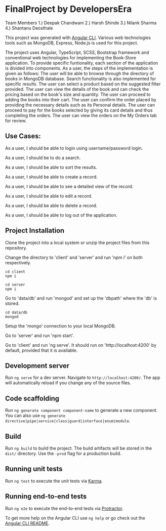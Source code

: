 # FinalProject by DevelopersEra

Team Members
1.) Deepak Chandwani
2.) Harsh Shinde
3.) Nilank Sharma
4.) Shantanu Deosthale

This project was generated with [Angular CLI](https://github.com/angular/angular-cli).
Various web technologies tools such as MongoDB, Express, Node.js is used for this project.

The project uses Angular, TypeScript, SCSS, Bootstrap framework and conventional web technologies for implementing the Book-Store application.
To provide specific funtionality, each section of the application is divided into components.
As a user, the steps of the implementation is given as follows:
The user will be able to browse through the directory of books in MongoDB database. Search functionality is also implemented for specific results.
The user can select a product based on the suggested filter provided.
The user can view the details of the book and can check the pricing based on the book's size and quantity.
The user can proceed to adding the books into their cart.
The user can confirm the order placed by providing the necessary details such as its Personal details.
The user can proceed to pay for the books selected by giving its card details and thus completing the orders.
The user can view the orders on the My Orders tab for review.

## Use Cases:

As a user, I should be able to login using username/password login.

As a user, I should be to do a search.

As a user, I should be able to sort the results.

As a user, I should be able to create a record.

As a user, I should be able to see a detailed view of the record.

As a user, I should be able to edit a record.

As a user, I should be able to delete a record.

As a user, I should be able to log out of the application.

## Project Installation

Clone the project into a local system or unzip the project files from this repository.

Change the directory to 'client' and 'server' and run 'npm i' on both respectively.
```
cd client
npm i
```
```
cd server
npm i

```
Go to 'data/db' and run 'mongod' and set up the 'dbpath' where the 'db' is stored.
```
cd data/db
mongod

```

Setup the 'mongo' connection to your local MongoDB.

Go to 'server' and run 'npm start'.

Go to 'client' and run 'ng serve'. It should run on 'http://localhost:4200' by default, provided that it is available.

## Development server

Run `ng serve` for a dev server. Navigate to `http://localhost:4200/`. The app will automatically reload if you change any of the source files.

## Code scaffolding

Run `ng generate component component-name` to generate a new component. You can also use `ng generate directive|pipe|service|class|guard|interface|enum|module`.

## Build

Run `ng build` to build the project. The build artifacts will be stored in the `dist/` directory. Use the `-prod` flag for a production build.

## Running unit tests

Run `ng test` to execute the unit tests via [Karma](https://karma-runner.github.io).

## Running end-to-end tests

Run `ng e2e` to execute the end-to-end tests via [Protractor](http://www.protractortest.org/).

To get more help on the Angular CLI use `ng help` or go check out the [Angular CLI README](https://github.com/angular/angular-cli/blob/master/README.md).
